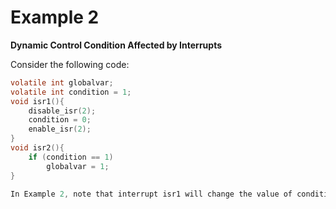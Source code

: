 # Example 2

**Dynamic Control Condition Affected by Interrupts**

Consider the following code:

```c
volatile int globalvar;
volatile int condition = 1;
void isr1(){
	disable_isr(2);
	condition = 0;
	enable_isr(2);
}
void isr2(){
	if (condition == 1)
		globalvar = 1;
}

In Example 2, note that interrupt isr1 will change the value of condition, thereby altering the truth value of the control condition in isr2. Therefore, it is necessary to consider whether the control condition in isr2 could be true after isr1 is executed.

